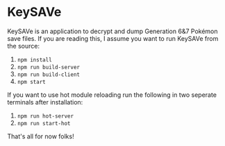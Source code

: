 # KeySAVe

KeySAVe is an application to decrypt and dump Generation 6&7 Pokémon save files.
If you are reading this, I assume you want to run KeySAVe from the source:

1. `npm install`
2. `npm run build-server`
3. `npm run build-client`
4. `npm start`

If you want to use hot module reloading run the following in two seperate terminals after installation:

1. `npm run hot-server`
2. `npm run start-hot`

That's all for now folks!
